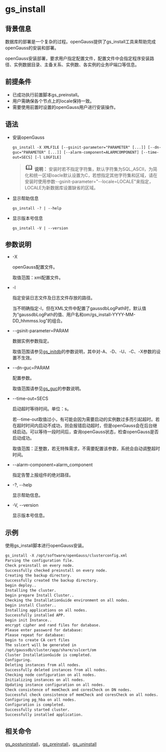 # gs\_install<a name="ZH-CN_TOPIC_0249632258"></a>

## 背景信息<a name="zh-cn_topic_0237152416_zh-cn_topic_0059778040_section551843134215"></a>

数据库的部署是一个复杂的过程。openGauss提供了gs\_install工具来帮助完成openGauss的安装和部署。

openGauss安装部署，要求用户指定配置文件，配置文件中会指定程序安装路径、实例数据目录、主备关系、实例数、各实例的业务IP端口等信息。

## 前提条件<a name="zh-cn_topic_0237152416_zh-cn_topic_0059778040_sde0deda331f04a77b53c25695a919910"></a>

-   已成功执行前置脚本gs\_preinstall。
-   用户需确保各个节点上的locale保持一致。
-   需要使用前置时设置的openGauss用户进行安装操作。

## 语法<a name="zh-cn_topic_0237152416_zh-cn_topic_0059778040_sb4663fce66974c9dadbf543e4a7095ba"></a>

-   安装openGauss

    ```
    gs_install -X XMLFILE [--gsinit-parameter="PARAMETER" [...]] [--dn-guc="PARAMETER" [...]] [--alarm-component=ALARMCOMPONENT] [--time-out=SECS] [-l LOGFILE]  
    ```

    >![](public_sys-resources/icon-note.gif) **说明：** 
    >安装时若不指定字符集，默认字符集为SQL\_ASCII，为简化和统一区域loacle默认设置为C，若想指定其他字符集和区域，请在安装时使用参数--gsinit-parameter="--locale=LOCALE"来指定，LOCALE为新数据库设置缺省的区域。

-   显示帮助信息

    ```
    gs_install -? | --help
    ```

-   显示版本号信息

    ```
    gs_install -V | --version
    ```


## 参数说明<a name="zh-cn_topic_0237152416_zh-cn_topic_0059778040_s6aa938505b3b45808dbefdd1266efd76"></a>

-   -X

    openGauss配置文件。

    取值范围：xml配置文件。

-   -l

    指定安装日志文件及日志文件存放的路径。

    当不明确指定-l，但在XML文件中配置了gaussdbLogPath时，默认值为“gaussdbLogPath的值、用户名和om/gs\_install-YYYY-MM-DD\_hhmmss.log”的组合。

-   --gsinit-parameter=PARAM

    数据实例参数指定。

    取值范围请参见[gs\_initdb](gs_initdb.md)的参数说明，其中对-A、-D、-U、-C、-X参数的设置不生效。

-   --dn-guc=PARAM

    配置参数。

    取值范围请参见[gs\_guc](gs_guc.md)的参数说明。

-   --time-out=SECS

    启动超时等待时间。单位：s。

    若--time-out取值过小，有可能会因为需要启动的实例数过多而引起超时。若在超时时间内启动不成功，则会报错启动超时，但是openGauss会在后台继续启动。可以等待一段时间后，查询openGauss状态，检查openGauss是否启动成功。

    取值范围：正整数，若无特殊需求，不需要配置该参数，系统会自动调整超时时间。

-   --alarm-component=alarm\_component

    指定告警上报组件的绝对路径。

-   -?, --help

    显示帮助信息。

-   -V, --version

    显示版本号信息。


## 示例<a name="zh-cn_topic_0237152416_zh-cn_topic_0059778040_s9f6b00fff4334fdfaa38df725719b248"></a>

使用gs\_install脚本进行openGauss安装。

```
gs_install -X /opt/software/openGauss/clusterconfig.xml
Parsing the configuration file.
Check preinstall on every node.
Successfully checked preinstall on every node.
Creating the backup directory.
Successfully created the backup directory.
begin deploy..
Installing the cluster.
begin prepare Install Cluster..
Checking the InstallationGuide environment on all nodes.
begin install Cluster..
Installing applications on all nodes.
Successfully installed APP.
begin init Instance..
encrypt cipher and rand files for database.
Please enter password for database:
Please repeat for database:
begin to create CA cert files
The sslcert will be generated in /opt/gaussdb/cluster/app/share/sslcert/om
Cluster InstallationGuide is completed.
Configuring.
Deleting instances from all nodes.
Successfully deleted instances from all nodes.
Checking node configuration on all nodes.
Initializing instances on all nodes.
Updating instance configuration on all nodes.
Check consistence of memCheck and coresCheck on DN nodes.
Successful check consistence of memCheck and coresCheck on all nodes.
Configuring pg_hba on all nodes.
Configuration is completed.
Successfully started cluster.
Successfully installed application.
```

## 相关命令<a name="zh-cn_topic_0237152416_zh-cn_topic_0059778040_s07c0e1fb92454ab4aba383e142e6014d"></a>

[gs\_postuninstall](gs_postuninstall.md)，[gs\_preinstall](gs_preinstall.md)，[gs\_uninstall](gs_uninstall.md)

